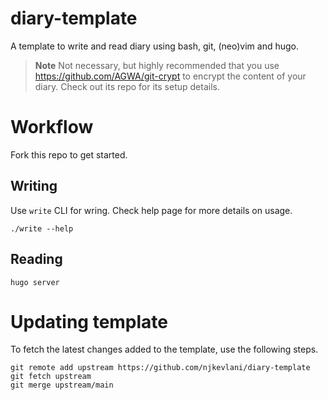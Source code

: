 # diary-template

A template to write and read diary using bash, git, (neo)vim and hugo.

> **Note**
> Not necessary, but highly recommended that you use <https://github.com/AGWA/git-crypt>
> to encrypt the content of your diary. Check out its repo for its setup details.

# Workflow

Fork this repo to get started.

## Writing

Use `write` CLI for wring. Check help page for more details on usage.

```shell
./write --help
```

## Reading

```shell
hugo server
```

# Updating template

To fetch the latest changes added to the template, use the following steps.

```shell
git remote add upstream https://github.com/njkevlani/diary-template
git fetch upstream
git merge upstream/main
```
